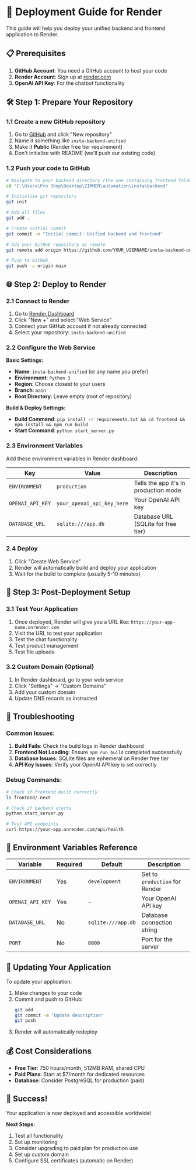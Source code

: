 # 🚀 Deployment Guide for Render

This guide will help you deploy your unified backend and frontend application to Render.

## 📋 Prerequisites

1. **GitHub Account**: You need a GitHub account to host your code
2. **Render Account**: Sign up at [render.com](https://render.com)
3. **OpenAI API Key**: For the chatbot functionality

## 🛠️ Step 1: Prepare Your Repository

### 1.1 Create a new GitHub repository

1. Go to [GitHub](https://github.com) and click "New repository"
2. Name it something like `insta-backend-unified`
3. Make it **Public** (Render free tier requirement)
4. Don't initialize with README (we'll push our existing code)

### 1.2 Push your code to GitHub

```bash
# Navigate to your backend directory (the one containing frontend folder)
cd "C:\Users\Pro Shop\Desktop\ZIMMER\automation\insta\backend"

# Initialize git repository
git init

# Add all files
git add .

# Create initial commit
git commit -m "Initial commit: Unified backend and frontend"

# Add your GitHub repository as remote
git remote add origin https://github.com/YOUR_USERNAME/insta-backend-unified.git

# Push to GitHub
git push -u origin main
```

## 🌐 Step 2: Deploy to Render

### 2.1 Connect to Render

1. Go to [Render Dashboard](https://dashboard.render.com)
2. Click "New +" and select "Web Service"
3. Connect your GitHub account if not already connected
4. Select your repository: `insta-backend-unified`

### 2.2 Configure the Web Service

**Basic Settings:**
- **Name**: `insta-backend-unified` (or any name you prefer)
- **Environment**: `Python 3`
- **Region**: Choose closest to your users
- **Branch**: `main`
- **Root Directory**: Leave empty (root of repository)

**Build & Deploy Settings:**
- **Build Command**: `pip install -r requirements.txt && cd frontend && npm install && npm run build`
- **Start Command**: `python start_server.py`

### 2.3 Environment Variables

Add these environment variables in Render dashboard:

| Key | Value | Description |
|-----|-------|-------------|
| `ENVIRONMENT` | `production` | Tells the app it's in production mode |
| `OPENAI_API_KEY` | `your_openai_api_key_here` | Your OpenAI API key |
| `DATABASE_URL` | `sqlite:///app.db` | Database URL (SQLite for free tier) |

### 2.4 Deploy

1. Click "Create Web Service"
2. Render will automatically build and deploy your application
3. Wait for the build to complete (usually 5-10 minutes)

## 🔧 Step 3: Post-Deployment Setup

### 3.1 Test Your Application

1. Once deployed, Render will give you a URL like: `https://your-app-name.onrender.com`
2. Visit the URL to test your application
3. Test the chat functionality
4. Test product management
5. Test file uploads

### 3.2 Custom Domain (Optional)

1. In Render dashboard, go to your web service
2. Click "Settings" → "Custom Domains"
3. Add your custom domain
4. Update DNS records as instructed

## 🐛 Troubleshooting

### Common Issues:

1. **Build Fails**: Check the build logs in Render dashboard
2. **Frontend Not Loading**: Ensure `npm run build` completed successfully
3. **Database Issues**: SQLite files are ephemeral on Render free tier
4. **API Key Issues**: Verify your OpenAI API key is set correctly

### Debug Commands:

```bash
# Check if frontend built correctly
ls frontend/.next

# Check if backend starts
python start_server.py

# Test API endpoints
curl https://your-app.onrender.com/api/health
```

## 📝 Environment Variables Reference

| Variable | Required | Default | Description |
|----------|----------|---------|-------------|
| `ENVIRONMENT` | Yes | `development` | Set to `production` for Render |
| `OPENAI_API_KEY` | Yes | - | Your OpenAI API key |
| `DATABASE_URL` | No | `sqlite:///app.db` | Database connection string |
| `PORT` | No | `8000` | Port for the server |

## 🔄 Updating Your Application

To update your application:

1. Make changes to your code
2. Commit and push to GitHub:
   ```bash
   git add .
   git commit -m "Update description"
   git push
   ```
3. Render will automatically redeploy

## 💰 Cost Considerations

- **Free Tier**: 750 hours/month, 512MB RAM, shared CPU
- **Paid Plans**: Start at $7/month for dedicated resources
- **Database**: Consider PostgreSQL for production (paid)

## 🎉 Success!

Your application is now deployed and accessible worldwide! 

**Next Steps:**
1. Test all functionality
2. Set up monitoring
3. Consider upgrading to paid plan for production use
4. Set up custom domain
5. Configure SSL certificates (automatic on Render) 
